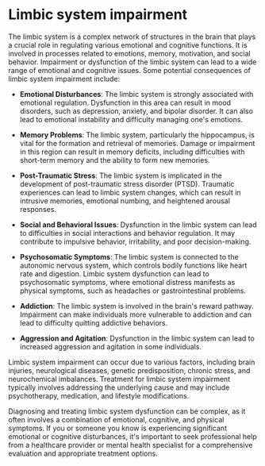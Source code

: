 # Limbic system impairment

The limbic system is a complex network of structures in the brain that plays a crucial role in regulating various emotional and cognitive functions. It is involved in processes related to emotions, memory, motivation, and social behavior. Impairment or dysfunction of the limbic system can lead to a wide range of emotional and cognitive issues. Some potential consequences of limbic system impairment include:

* **Emotional Disturbances**: The limbic system is strongly associated with emotional regulation. Dysfunction in this area can result in mood disorders, such as depression, anxiety, and bipolar disorder. It can also lead to emotional instability and difficulty managing one's emotions.

* **Memory Problems**: The limbic system, particularly the hippocampus, is vital for the formation and retrieval of memories. Damage or impairment in this region can result in memory deficits, including difficulties with short-term memory and the ability to form new memories.

* **Post-Traumatic Stress**: The limbic system is implicated in the development of post-traumatic stress disorder (PTSD). Traumatic experiences can lead to limbic system changes, which can result in intrusive memories, emotional numbing, and heightened arousal responses.

* **Social and Behavioral Issues**: Dysfunction in the limbic system can lead to difficulties in social interactions and behavior regulation. It may contribute to impulsive behavior, irritability, and poor decision-making.

* **Psychosomatic Symptoms**: The limbic system is connected to the autonomic nervous system, which controls bodily functions like heart rate and digestion. Limbic system dysfunction can lead to psychosomatic symptoms, where emotional distress manifests as physical symptoms, such as headaches or gastrointestinal problems.

* **Addiction**: The limbic system is involved in the brain's reward pathway. Impairment can make individuals more vulnerable to addiction and can lead to difficulty quitting addictive behaviors.

* **Aggression and Agitation**: Dysfunction in the limbic system can lead to increased aggression and agitation in some individuals.

Limbic system impairment can occur due to various factors, including brain injuries, neurological diseases, genetic predisposition, chronic stress, and neurochemical imbalances. Treatment for limbic system impairment typically involves addressing the underlying cause and may include psychotherapy, medication, and lifestyle modifications.

Diagnosing and treating limbic system dysfunction can be complex, as it often involves a combination of emotional, cognitive, and physical symptoms. If you or someone you know is experiencing significant emotional or cognitive disturbances, it's important to seek professional help from a healthcare provider or mental health specialist for a comprehensive evaluation and appropriate treatment options.
